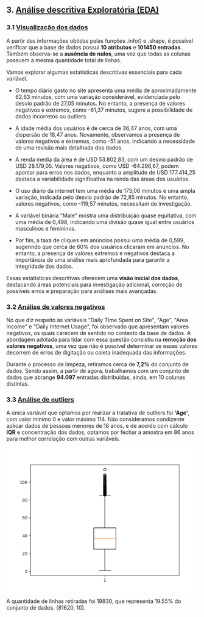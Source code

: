 ## 3. [Análise descritiva Exploratória (EDA)](#3-EDA) 
### 3.1 [Visualização dos dados](#32-Visualizacao-dos-dados)

A partir das informações obtidas pelas funções .info() e .shape, é possível verificar que a base de dados possui **10 atributos** e **101450 entradas**. Também observa-se a **ausência de nulos**, uma vez que todas as colunas possuem a mesma quantidade total de linhas.

Vamos explorar algumas estatísticas descritivas essenciais para cada variável.

- O tempo diário gasto no site apresenta uma média de aproximadamente 62,63 minutos, com uma variação considerável, evidenciada pelo desvio padrão de 27,05 minutos. No entanto, a presença de valores negativos e extremos, como -61,37 minutos, sugere a possibilidade de dados incorretos ou outliers.
  
- A idade média dos usuários é de cerca de 36,47 anos, com uma dispersão de 18,47 anos. Novamente, observamos a presença de valores negativos e extremos, como -51 anos, indicando a necessidade de uma revisão mais detalhada dos dados.

- A renda média da área é de USD 53.802,83, com um desvio padrão de USD 28.179,05. Valores negativos, como USD -64.296,67, podem apontar para erros nos dados, enquanto a amplitude de USD 177.414,25 destaca a variabilidade significativa na renda das áreas dos usuários.

- O uso diário da internet tem uma média de 173,06 minutos e uma ampla variação, indicada pelo desvio padrão de 72,85 minutos. No entanto, valores negativos, como -119,57 minutos, necessitam de investigação.

- A variável binária "Male" mostra uma distribuição quase equitativa, com uma média de 0,498, indicando uma divisão quase igual entre usuários masculinos e femininos.

- Por fim, a taxa de cliques em anúncios possui uma média de 0,599, sugerindo que cerca de 60% dos usuários clicaram em anúncios. No entanto, a presença de valores extremos e negativos destaca a importância de uma análise mais aprofundada para garantir a integridade dos dados.

Essas estatísticas descritivas oferecem uma **visão inicial dos dados**, destacando áreas potenciais para investigação adicional, correção de possíveis erros e preparação para análises mais avançadas.

### 3.2 [Análise de valores negativos](#32-analise-de-valores-negativos)

No que diz respeito às variáveis "Daily Time Spent on Site", "Age", "Area Income" e "Daily Internet Usage", foi observado que apresentam valores negativos, os quais carecem de sentido no contexto da base de dados. A abordagem adotada para lidar com essa questão consistiu na **remoção dos valores negativos**, uma vez que não é possível determinar se esses valores decorrem de erros de digitação ou coleta inadequada das informações.

Durante o processo de limpeza, retiramos cerca de **7,2%** do conjunto de dados. Sendo assim, a partir de agora, trabalhamos com um conjunto de dados que abrange **94.097** entradas distribuídas, ainda, em 10 colunas distintas.

### 3.3 [Análise de outliers](#33-analise-de-outliers)

A única variável que optamos por realizar a tratativa de outliers foi **'Age'**, com valor mínimo 0 e valor máximo 114. Não consideramos condizente aplicar dados de pessoas menores de 18 anos, e de acordo com cálculo **IQR** e concentração dos dados, optamos por fechar a amostra em 86 anos para melhor correlação com outras variáveis.

![boxplot_age_com_outliers](../5_Imagens/boxplot_age_com_outliers.png)


A quantidade de linhas retiradas foi 19830, que representa 19.55% do conjunto de dados.
(81620, 10).